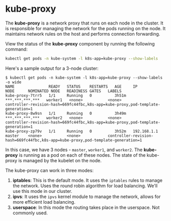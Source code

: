 # kube-proxy

The **kube-proxy** is a network proxy that runs on each node in the cluster. It is responsible for managing the network for the pods running on the node. It maintains network rules on the host and performs connection forwarding.

View the status of the **kube-proxy** component by running the following command:

```bash
kubectl get pods -n kube-system -l k8s-app=kube-proxy --show-labels
```

Here's a sample output for a 3-node cluster: 
```shell
$ kubectl get pods -n kube-system -l k8s-app=kube-proxy --show-labels -o wide
NAME               READY   STATUS    RESTARTS   AGE     IP                NODE      NOMINATED NODE   READINESS GATES   LABELS
kube-proxy-7trr5   1/1     Running   0          3h51m   ***.***.***.***   worker1   <none>           <none>            controller-revision-hash=669fc44fbc,k8s-app=kube-proxy,pod-template-generation=1
kube-proxy-8w9sn   1/1     Running   0          3h49m   ***.***.***.***   worker2   <none>           <none>            controller-revision-hash=669fc44fbc,k8s-app=kube-proxy,pod-template-generation=1
kube-proxy-zp79v   1/1     Running   0          3h52m   192.168.1.1       master    <none>           <none>            controller-revision-hash=669fc44fbc,k8s-app=kube-proxy,pod-template-generation=1
```

In this case, we have 3 nodes - `master`, `worker1`, and `worker2`. The **kube-proxy** is running as a pod on each of these nodes. The state of the kube-proxy is managed by the kubelet on the node.

The kube-proxy can work in three modes:

1. **iptables**: This is the default mode. It uses the `iptables` rules to manage the network. Uses the round robin algorithm for load balancing. We'll use this mode in our cluster.
2. **ipvs**: It uses the `ipvs` kernel module to manage the network, allows for more efficient load balancing.
3. **userspace**: In this mode the routing takes place in the userspace. Not commonly used. 